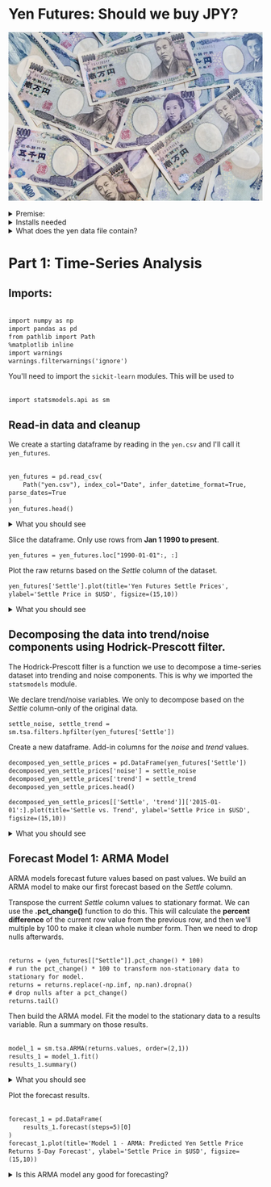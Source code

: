 # Yen Futures: Should we buy JPY?

![image](images/japanese-yen.webp)

<details><summary>Premise:</summary>

* We need to decide if it is financially sound to buy Japanese Yen (JPY) now based on predicted future returns and volatilty.
* We need to forecast the next **5 days** of Yen volatilty and returns, predict if returns are increasing/decreasing that favors buying.
* We will use historic-time series data on Yen returns, and build a series of different models based on different methods *ARMA*, *ARIMA*, *GARCH* using **statsmodels** module.
* We will also use **sklearn** module to make Linear Regression models, splitting the yen data into training and test components, and Rolling Out-of-Sample methods to test the models goodness of fit with the model.
</details>

<details><summary>Installs needed</summary>

Most of time-series model functions are built-in. To import these modules:

`from statsmodels.tsa.arima_model import ARMA` and `import ARIMA`

For the 

For the GARCH model:
`conda install -c bashtage arch` or you simply use `pip install arch`

`from arch import arch_model`
</details>

<details><summary>What does the yen data file contain?</summary>

Run a simple `.shape` or  on the raw dataframe and it will

* Date, which is the index column because we need to be able to depreciate parts of the date. 
* Open, opening price for the Yen that day.
* High, the highest price for the yen in that day.
* Low, the lowest price for the Yen in the day.
* Last
* Settle, this the main column that we are making our forecasts with. 
* Volume, the amount of yen traded that day.
* Previous Day Open Interest
</details>

# Part 1: Time-Series Analysis

## Imports:
<pre><code>
import numpy as np
import pandas as pd
from pathlib import Path
%matplotlib inline
import warnings
warnings.filterwarnings('ignore')
</code></pre>

You'll need to import the `sickit-learn` modules. This will be used to

<pre><code>
import statsmodels.api as sm
</code></pre>

## Read-in data and cleanup

We create a starting dataframe by reading in the `yen.csv` and I'll call it `yen_futures`.

<pre><code>
yen_futures = pd.read_csv(
    Path("yen.csv"), index_col="Date", infer_datetime_format=True, parse_dates=True
)
yen_futures.head()
</code></pre>
<details><summary>What you should see</summary></details> 

Slice the dataframe. Only use rows from **Jan 1 1990 to present**. 
<pre><code>yen_futures = yen_futures.loc["1990-01-01":, :]</code></pre>

Plot the raw returns based on the *Settle* column of the dataset.
<pre><code>yen_futures['Settle'].plot(title='Yen Futures Settle Prices', ylabel='Settle Price in $USD', figsize=(15,10))</code></pre>

<details><summary>What you should see</summary>
    
![image](images/ts_1_raw_plot.PNG)
    
Overall the view of Yen settle prices are somewhat increasing as time goes on across the x-axis with periodic bursts of rises/falls. Specifically I am seeing a pattern of gradual incrases followed by gradual decreases, in approximately 4-year intervals. From 1992-1996 there's increase from 6000-12,700, and the from 1996-2000 it gradually declines below 7000 by 1998-1999. There's intermittent bursts of micro-increases and decreases in the trends, likely seasonality is playing a role in that. Year-over-year along the x-axis, we see from approx years 2003-2013 there's a trending increase the spikes in data getting more pronounced. Lots of spikiness plotted raw data presented.</details>

## Decomposing the data into trend/noise components using Hodrick-Prescott filter.

The Hodrick-Prescott filter is a function we use to decompose a time-series dataset into trending and noise components. This is why we imported the `statsmodels` module. 

We declare trend/noise variables. We only to decompose based on the *Settle* column-only of the original data.

<pre><code>settle_noise, settle_trend = sm.tsa.filters.hpfilter(yen_futures['Settle'])</code></pre>

Create a new dataframe. Add-in columns for the *noise* and *trend* values.

<pre><code>decomposed_yen_settle_prices = pd.DataFrame(yen_futures['Settle'])
decomposed_yen_settle_prices['noise'] = settle_noise
decomposed_yen_settle_prices['trend'] = settle_trend
decomposed_yen_settle_prices.head()</code></pre>

<pre><code>decomposed_yen_settle_prices[['Settle', 'trend']]['2015-01-01':].plot(title='Settle vs. Trend', ylabel='Settle Price in $USD', figsize=(15,10))</code></pre>

<details><summary>What you should see</summary>

![image](images/ts_2_decomposed_hp_plot.PNG)
    
So we removed the noise or spikiness/seasonality of the Settle price data, and  can see an overlay of a smooth trend in *orange*. 
</details>

## Forecast Model 1: ARMA Model

ARMA models forecast future values based on past values. We build an ARMA model to make our first forecast based on the *Settle* column. 

Transpose the current *Settle* column values to stationary format. We can use the **.pct_change()** function to do this. This will calculate the **percent difference** of the current row value from the previous row, and then we'll multiple by 100 to make it clean whole number form. Then we need to drop nulls afterwards.  

<pre><code>
returns = (yen_futures[["Settle"]].pct_change() * 100)                    # run the pct_change() * 100 to transform non-stationary data to stationary for model.
returns = returns.replace(-np.inf, np.nan).dropna()                       # drop nulls after a pct_change() 
returns.tail()
</code></pre>

Then build the ARMA model. Fit the model to the stationary data to a results variable. Run a summary on those results.

<pre><code>
model_1 = sm.tsa.ARMA(returns.values, order=(2,1))
results_1 = model_1.fit()
results_1.summary()
</code></pre>

<details><summary>What you should see</summary>

![image](images/ts_4_ARMA_summary.PNG)
</details>

Plot the forecast results.
<pre><code>
forecast_1 = pd.DataFrame(
    results_1.forecast(steps=5)[0]
)
forecast_1.plot(title='Model 1 - ARMA: Predicted Yen Settle Price Returns 5-Day Forecast', ylabel='Settle Price in $USD', figsize=(15,10))
</code></pre>

<details><summary>Is this ARMA model any good for forecasting?</summary>
Nope.
    
The ARMA model is forecasting that the value of the Japanese Yen will strongly decline in the short-term 
    





